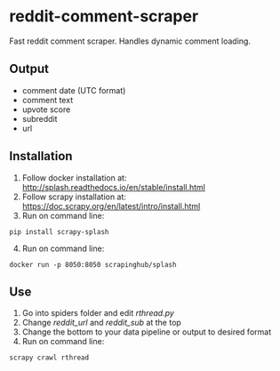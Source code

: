 # reddit-comment-scraper
Fast reddit comment scraper. Handles dynamic comment loading.

## Output
  * comment date (UTC format)
  * comment text
  * upvote score
  * subreddit
  * url

## Installation
  1. Follow docker installation at: http://splash.readthedocs.io/en/stable/install.html
  2. Follow scrapy installation at: https://doc.scrapy.org/en/latest/intro/install.html
  3. Run on command line:
  ```
  pip install scrapy-splash
  ```
  4. Run on command line:
  ```
  docker run -p 8050:8050 scrapinghub/splash
  ```
  
## Use
  1. Go into spiders folder and edit *rthread.py* 
  2. Change *reddit_url* and *reddit_sub* at the top
  3. Change the bottom to your data pipeline or output to desired format
  4. Run on command line:
  ```
  scrapy crawl rthread
  ```
  

  
